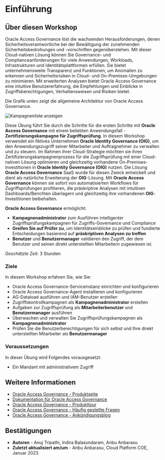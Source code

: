 # Einführung

## Über diesen Workshop

Oracle Access Governance löst die wachsenden Herausforderungen, denen Sicherheitsverantwortliche bei der Bewältigung der zunehmenden Sicherheitsbedrohungen und -vorschriften gegenüberstehen. Mit dieser Cloud-nativen Lösung können Sie Governance- und Complianceanforderungen für viele Anwendungen, Workloads, Infrastrukturen und Identitätsplattformen erfüllen. Sie bietet unternehmensweite Transparenz und Funktionen, um Anomalien zu erkennen und Sicherheitsrisiken in Cloud- und On-Premises-Umgebungen zu minimieren. Mit erweiterten Analysen bietet Oracle Access Governance eine intuitive Benutzererfahrung, die Empfehlungen und Einblicke in Zugriffsberechtigungen, Verhaltensweisen und Risiken bietet.

Die Grafik unten zeigt die allgemeine Architektur von Oracle Access Governance.

![Kampagnenliste anzeigen](images/oracle-access-governance-overview.png)

Diese Übung führt Sie durch die Schritte für die ersten Schritte mit **Oracle Access Governance** mit einem beliebten Anwendungsfall - **Zertifizierungskampagne für Zugriffsprüfung**. In diesem Workshop verwendet ein fiktives Unternehmen **Oracle Identity Governance (OIG)**, um den Anwendungszugriff seiner Mitarbeiter und Auftragnehmer zu verwalten und zu steuern. Im Rahmen ihrer Cloud-Strategie möchten sie ihren Zertifizierungskampagnenprozess für die Zugriffsprüfung mit einer Cloud-nativen Lösung optimieren und gleichzeitig vorhandene On-Premises-Investitionen in **Oracle Identity Governance (OIG)** nutzen. Die Lösung **Oracle Access Governance** SaaS wurde für diesen Zweck entwickelt und dient als natürliche Erweiterung der **OIG**\-Lösung. Mit **Oracle Access Governance** können sie sofort von automatisierten Workflows für Zugriffsprüfungen profitieren, die präskriptive Analysen mit intuitiven Dashboards/Berichten überlagern und gleichzeitig ihre vorhandenen **OIG**\-Investitionen beibehalten.

**Oracle Access Governance** ermöglicht:

*   **Kampagnenadministrator** zum Ausführen intelligenter Zugriffsprüfungskampagnen für Zugriffs-Governance und Compliance
*   **Greifen Sie auf Prüfer zu**, um Identitätseinblicke zu prüfen und fundierte Entscheidungen basierend auf **präskriptiven Analysen zu treffen**
*   **Benutzer** und **Benutzermanager** validieren den Zugriff, der dem Benutzer und seinen direkt unterstellten Mitarbeitern zugewiesen ist.

_Geschätzte Zeit:_ 3 Stunden

### Ziele

In diesem Workshop erfahren Sie, wie Sie:

*   Oracle Access Governance-Serviceinstanz einrichten und konfigurieren
*   Oracle Access Governance-Agent installieren und konfigurieren
*   AG-Dataload ausführen und IAM-Benutzer erstellen
*   Zugriffskontrollkampagnen als **Kampagnenadministrator** erstellen
*   Aufgaben zur Zugriffsprüfung als **Mitarbeiterbenutzer** und **Benutzermanager** ausführen
*   Überwachen und verwalten Sie Zugriffsprüfungskampagnen als **Kampagnenadministrator**
*   Prüfen Sie die Benutzerberechtigungen für sich selbst und Ihre direkt unterstellten Mitarbeiter als **Benutzermanager**

### Voraussetzungen

In dieser Übung wird Folgendes vorausgesetzt:

*   Ein Mandant mit administrativem Zugriff

## Weitere Informationen

*   [Oracle Access Governance - Produktseite](https://www.oracle.com/security/cloud-security/access-governance/)
*   [Dokumentation für Oracle Access Governance](https://docs.oracle.com/en/cloud/paas/access-governance/index.html)
*   [Oracle Access Governance - Produkttour](https://www.oracle.com/webfolder/s/quicktours/paas/pt-sec-access-governance/index.html)
*   [Oracle Access Governance - Häufig gestellte Fragen](https://www.oracle.com/security/cloud-security/access-governance/faq/)
*   [Oracle Access Governance - Ankündigungsblog](https://blogs.oracle.com/cloudsecurity/post/intelligent-cloud-delivered-access-governance-with-prescriptive-analytics)

## Bestätigungen

*   **Autoren** - Anuj Tripathi, Indira Balasundaram, Anbu Anbarasu
*   **Zuletzt aktualisiert am/um** - Anbu Anbarasu, Cloud Platform COE, Januar 2023